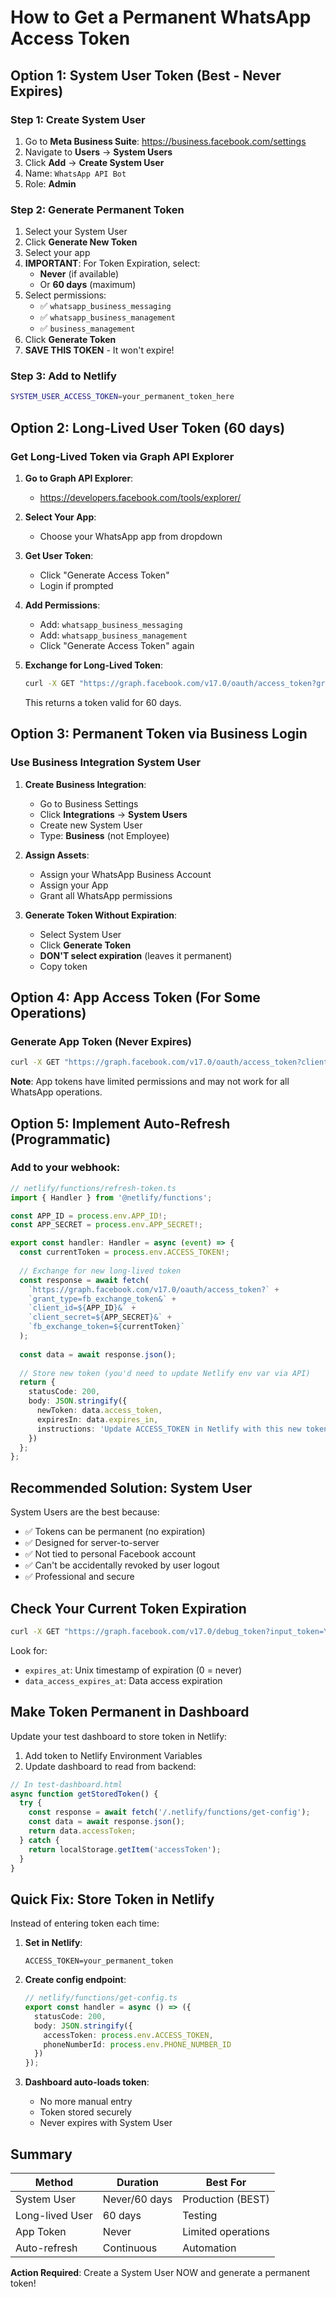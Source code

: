 # How to Get a Permanent WhatsApp Access Token

## Option 1: System User Token (Best - Never Expires)

### Step 1: Create System User
1. Go to **Meta Business Suite**: https://business.facebook.com/settings
2. Navigate to **Users** → **System Users**
3. Click **Add** → **Create System User**
4. Name: `WhatsApp API Bot`
5. Role: **Admin**

### Step 2: Generate Permanent Token
1. Select your System User
2. Click **Generate New Token**
3. Select your app
4. **IMPORTANT**: For Token Expiration, select:
   - **Never** (if available)
   - Or **60 days** (maximum)
5. Select permissions:
   - ✅ `whatsapp_business_messaging`
   - ✅ `whatsapp_business_management`
   - ✅ `business_management`
6. Click **Generate Token**
7. **SAVE THIS TOKEN** - It won't expire!

### Step 3: Add to Netlify
```bash
SYSTEM_USER_ACCESS_TOKEN=your_permanent_token_here
```

## Option 2: Long-Lived User Token (60 days)

### Get Long-Lived Token via Graph API Explorer

1. **Go to Graph API Explorer**:
   - https://developers.facebook.com/tools/explorer/

2. **Select Your App**:
   - Choose your WhatsApp app from dropdown

3. **Get User Token**:
   - Click "Generate Access Token"
   - Login if prompted

4. **Add Permissions**:
   - Add: `whatsapp_business_messaging`
   - Add: `whatsapp_business_management`
   - Click "Generate Access Token" again

5. **Exchange for Long-Lived Token**:
   ```bash
   curl -X GET "https://graph.facebook.com/v17.0/oauth/access_token?grant_type=fb_exchange_token&client_id=YOUR_APP_ID&client_secret=YOUR_APP_SECRET&fb_exchange_token=SHORT_LIVED_TOKEN"
   ```

   This returns a token valid for 60 days.

## Option 3: Permanent Token via Business Login

### Use Business Integration System User

1. **Create Business Integration**:
   - Go to Business Settings
   - Click **Integrations** → **System Users**
   - Create new System User
   - Type: **Business** (not Employee)

2. **Assign Assets**:
   - Assign your WhatsApp Business Account
   - Assign your App
   - Grant all WhatsApp permissions

3. **Generate Token Without Expiration**:
   - Select System User
   - Click **Generate Token**
   - **DON'T select expiration** (leaves it permanent)
   - Copy token

## Option 4: App Access Token (For Some Operations)

### Generate App Token (Never Expires)
```bash
curl -X GET "https://graph.facebook.com/v17.0/oauth/access_token?client_id=YOUR_APP_ID&client_secret=YOUR_APP_SECRET&grant_type=client_credentials"
```

**Note**: App tokens have limited permissions and may not work for all WhatsApp operations.

## Option 5: Implement Auto-Refresh (Programmatic)

### Add to your webhook:

```typescript
// netlify/functions/refresh-token.ts
import { Handler } from '@netlify/functions';

const APP_ID = process.env.APP_ID!;
const APP_SECRET = process.env.APP_SECRET!;

export const handler: Handler = async (event) => {
  const currentToken = process.env.ACCESS_TOKEN!;
  
  // Exchange for new long-lived token
  const response = await fetch(
    `https://graph.facebook.com/v17.0/oauth/access_token?` +
    `grant_type=fb_exchange_token&` +
    `client_id=${APP_ID}&` +
    `client_secret=${APP_SECRET}&` +
    `fb_exchange_token=${currentToken}`
  );
  
  const data = await response.json();
  
  // Store new token (you'd need to update Netlify env var via API)
  return {
    statusCode: 200,
    body: JSON.stringify({
      newToken: data.access_token,
      expiresIn: data.expires_in,
      instructions: 'Update ACCESS_TOKEN in Netlify with this new token'
    })
  };
};
```

## Recommended Solution: System User

System Users are the best because:
- ✅ Tokens can be permanent (no expiration)
- ✅ Designed for server-to-server
- ✅ Not tied to personal Facebook account
- ✅ Can't be accidentally revoked by user logout
- ✅ Professional and secure

## Check Your Current Token Expiration

```bash
curl -X GET "https://graph.facebook.com/v17.0/debug_token?input_token=YOUR_TOKEN&access_token=YOUR_TOKEN"
```

Look for:
- `expires_at`: Unix timestamp of expiration (0 = never)
- `data_access_expires_at`: Data access expiration

## Make Token Permanent in Dashboard

Update your test dashboard to store token in Netlify:

1. Add token to Netlify Environment Variables
2. Update dashboard to read from backend:

```javascript
// In test-dashboard.html
async function getStoredToken() {
  try {
    const response = await fetch('/.netlify/functions/get-config');
    const data = await response.json();
    return data.accessToken;
  } catch {
    return localStorage.getItem('accessToken');
  }
}
```

## Quick Fix: Store Token in Netlify

Instead of entering token each time:

1. **Set in Netlify**:
   ```
   ACCESS_TOKEN=your_permanent_token
   ```

2. **Create config endpoint**:
   ```typescript
   // netlify/functions/get-config.ts
   export const handler = async () => ({
     statusCode: 200,
     body: JSON.stringify({
       accessToken: process.env.ACCESS_TOKEN,
       phoneNumberId: process.env.PHONE_NUMBER_ID
     })
   });
   ```

3. **Dashboard auto-loads token**:
   - No more manual entry
   - Token stored securely
   - Never expires with System User

## Summary

| Method | Duration | Best For |
|--------|----------|----------|
| System User | Never/60 days | Production (BEST) |
| Long-lived User | 60 days | Testing |
| App Token | Never | Limited operations |
| Auto-refresh | Continuous | Automation |

**Action Required**: Create a System User NOW and generate a permanent token!